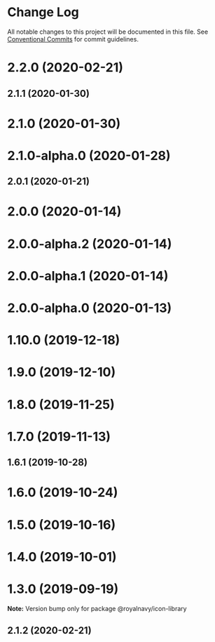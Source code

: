 # Change Log

All notable changes to this project will be documented in this file.
See [Conventional Commits](https://conventionalcommits.org) for commit guidelines.

# 2.2.0 (2020-02-21)



## 2.1.1 (2020-01-30)



# 2.1.0 (2020-01-30)



# 2.1.0-alpha.0 (2020-01-28)



## 2.0.1 (2020-01-21)



# 2.0.0 (2020-01-14)



# 2.0.0-alpha.2 (2020-01-14)



# 2.0.0-alpha.1 (2020-01-14)



# 2.0.0-alpha.0 (2020-01-13)



# 1.10.0 (2019-12-18)



# 1.9.0 (2019-12-10)



# 1.8.0 (2019-11-25)



# 1.7.0 (2019-11-13)



## 1.6.1 (2019-10-28)



# 1.6.0 (2019-10-24)



# 1.5.0 (2019-10-16)



# 1.4.0 (2019-10-01)



# 1.3.0 (2019-09-19)

**Note:** Version bump only for package @royalnavy/icon-library





## 2.1.2 (2020-02-21)
